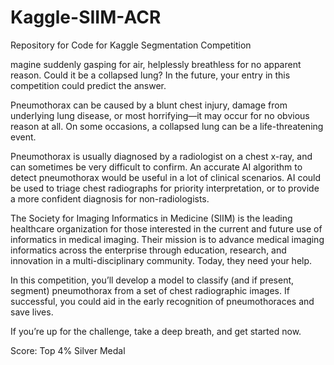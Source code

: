 # Kaggle-SIIM-ACR
Repository for Code for Kaggle Segmentation Competition 

magine suddenly gasping for air, helplessly breathless for no apparent reason. Could it be a collapsed lung? In the future, your entry in this competition could predict the answer.

Pneumothorax can be caused by a blunt chest injury, damage from underlying lung disease, or most horrifying—it may occur for no obvious reason at all. On some occasions, a collapsed lung can be a life-threatening event.

Pneumothorax is usually diagnosed by a radiologist on a chest x-ray, and can sometimes be very difficult to confirm. An accurate AI algorithm to detect pneumothorax would be useful in a lot of clinical scenarios. AI could be used to triage chest radiographs for priority interpretation, or to provide a more confident diagnosis for non-radiologists.

The Society for Imaging Informatics in Medicine (SIIM) is the leading healthcare organization for those interested in the current and future use of informatics in medical imaging. Their mission is to advance medical imaging informatics across the enterprise through education, research, and innovation in a multi-disciplinary community. Today, they need your help.

In this competition, you’ll develop a model to classify (and if present, segment) pneumothorax from a set of chest radiographic images. If successful, you could aid in the early recognition of pneumothoraces and save lives.

If you’re up for the challenge, take a deep breath, and get started now.

Score: Top 4%  Silver Medal
